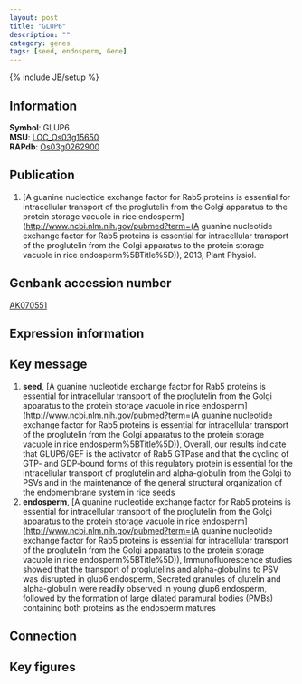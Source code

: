```yaml
---
layout: post
title: "GLUP6"
description: ""
category: genes
tags: [seed, endosperm, Gene]
---
```

{% include JB/setup %}

## Information
__Symbol__: GLUP6  
__MSU__: [LOC_Os03g15650](http://rice.plantbiology.msu.edu/cgi-bin/ORF_infopage.cgi?orf=LOC_Os03g15650)  
__RAPdb__: [Os03g0262900](http://rapdb.dna.affrc.go.jp/viewer/gbrowse_details/irgsp1?name=Os03g0262900)  

## Publication
1. [A guanine nucleotide exchange factor for Rab5 proteins is essential for intracellular transport of the proglutelin from the Golgi apparatus to the protein storage vacuole in rice endosperm](http://www.ncbi.nlm.nih.gov/pubmed?term=(A guanine nucleotide exchange factor for Rab5 proteins is essential for intracellular transport of the proglutelin from the Golgi apparatus to the protein storage vacuole in rice endosperm%5BTitle%5D)), 2013, Plant Physiol.

## Genbank accession number
[AK070551](http://www.ncbi.nlm.nih.gov/nuccore/AK070551)

## Expression information

## Key message
1. __seed__, [A guanine nucleotide exchange factor for Rab5 proteins is essential for intracellular transport of the proglutelin from the Golgi apparatus to the protein storage vacuole in rice endosperm](http://www.ncbi.nlm.nih.gov/pubmed?term=(A guanine nucleotide exchange factor for Rab5 proteins is essential for intracellular transport of the proglutelin from the Golgi apparatus to the protein storage vacuole in rice endosperm%5BTitle%5D)),  Overall, our results indicate that GLUP6/GEF is the activator of Rab5 GTPase and that the cycling of GTP- and GDP-bound forms of this regulatory protein is essential for the intracellular transport of proglutelin and alpha-globulin from the Golgi to PSVs and in the maintenance of the general structural organization of the endomembrane system in rice seeds
2. __endosperm__, [A guanine nucleotide exchange factor for Rab5 proteins is essential for intracellular transport of the proglutelin from the Golgi apparatus to the protein storage vacuole in rice endosperm](http://www.ncbi.nlm.nih.gov/pubmed?term=(A guanine nucleotide exchange factor for Rab5 proteins is essential for intracellular transport of the proglutelin from the Golgi apparatus to the protein storage vacuole in rice endosperm%5BTitle%5D)),  Immunofluorescence studies showed that the transport of proglutelins and alpha-globulins to PSV was disrupted in glup6 endosperm, Secreted granules of glutelin and alpha-globulin were readily observed in young glup6 endosperm, followed by the formation of large dilated paramural bodies (PMBs) containing both proteins as the endosperm matures

## Connection

## Key figures


